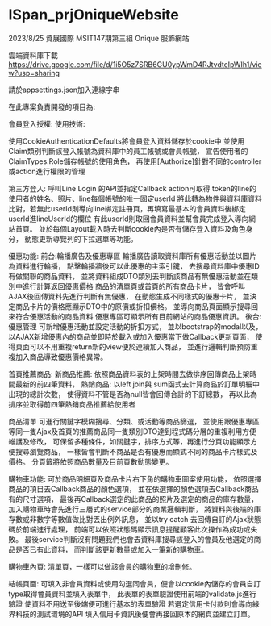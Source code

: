 # ISpan_prjOniqueWebsite

2023/8/25 資展國際 MSIT147期第三組 Onique 服飾網站

雲端資料庫下載
https://drive.google.com/file/d/1i5O5z7SRB6GU0ypWmD4RJtvdtcIpWIh1/view?usp=sharing

請於appsettings.json加入連線字串

在此專案負責開發的項目為:

會員登入授權:
使用技術:

使用CookieAuthenticationDefaults將會員登入資料儲存於cookie中
並使用Claim類別判斷該登入帳號為資料庫中的員工帳號或會員帳號，
宣告使用者的ClaimTypes.Role儲存帳號的使用角色，
再使用[Authorize]針對不同的controller或action進行權限的管理


第三方登入:
呼叫Line Login 的API並指定Callback action可取得
token的line的使用者的姓名、照片、line每個帳號的唯一固定userId
將此轉為物件與資料庫資料比對，若無此userId則導向line綁定註冊頁，再填寫最基本的會員資料後綁定userId進lineUserId的欄位
有此userId則取回會員資料並幫會員完成登入導向網站首頁。
並於每個Layout載入時去判斷cookie內是否有儲存登入資料及角色身分，
動態更新導覽列的下拉選單等功能。

優惠功能:
前台:輪播廣告及優惠專區
輪播廣告讀取資料庫所有優惠活動並以圖片為資料進行輪播，
點擊輪播牆後可以此優惠的主索引鍵，
去搜尋資料庫中優惠ID有做關聯的商品資料，
並將資料組成DTO類別去判斷該商品有無優惠活動並在類別中進行計算返回優惠價格
商品的清單頁或首頁的所有商品卡片，
皆會呼叫AJAX後回傳資料先進行判斷有無優惠，
在動態生成不同樣式的優惠卡片，
並決定商品卡片的價格應顯示DTO中的原價或折扣價格。
並導向商品頁面顯示搜尋回來符合優惠活動的商品資料
優惠專區可顯示所有目前網站的商品優惠資訊。
後台:優惠管理
可新增優惠活動並設定活動的折扣方式，
並以bootstrap的modal以及，
以AJAX新增優惠內的商品並即時於載入或加入優惠當下做Callback更新頁面，
使得頁面可以不用重複return新的view便於連續加入商品，
並進行邏輯判斷預防重複加入商品導致優惠價格異常。


首頁推薦商品:
新商品推薦:
依照商品資料表的上架時間去做排序回傳商品上架時間最新的前四筆資料，
熱銷商品:
以left join與 sum函式去計算商品於訂單明細中出現的總計次數，
使得資料不管是否為null皆會回傳合計的下訂總數，
再以此為排序並取得前四筆熱銷商品推薦給使用者

商品清單
可進行關鍵字模糊搜尋、分類、或活動等商品篩選，
並使用跟優惠專區等同一隻Ajax及首頁的推薦商品同一隻類別DTO達到程式碼分層的重複利用方便維護及修改，
可保留多種條件，如關鍵字，排序方式等，再進行分頁功能顯示方便搜尋瀏覽商品，
一樣皆會判斷不商品是否有優惠而顯式不同的商品卡片樣式及價格。
分頁籤將依照商品數量及目前頁數動態變更。

購物車功能:
可於商品明細頁及商品卡片右下角的購物車圖案使用功能，
依照選擇商品的項目去Callback商品的顏色選項，
並在依選擇的顏色選項去Callback商品有的尺寸選項，
最後再Callback選定的此商品的照片及選定的商品的庫存數量，
加入購物車時會先進行三層式的service部分的商業邏輯判斷，
將資料與後端的庫存數或非數字等數值做比對丟出例外訊息，
並以try catch 去回傳自訂的Ajax狀態碼於前端進行處理，
前端可以依照狀態碼顯示訊息提醒顧客此次操作為成功或失敗。
最後service判斷沒有問題我們也會去資料庫搜尋該登入的會員及他選定的商品是否已有此資料，
而判斷該更新數量或加入一筆新的購物車。

購物車內頁:
清單頁，一樣可以做該會員的購物車的增刪修。

結帳頁面:
可填入非會員資料或使用勾選同會員，便會以cookie內儲存的會員自訂type取得會員資料並填入表單中，
此表單的表單驗證使用前端的validate.js進行驗證
使資料不用送至後端便可進行基本的表單驗證
若選定信用卡付款則會導向綠界科技的測試環境的API
填入信用卡資訊後便會再接回原本的網頁並建立訂單。



